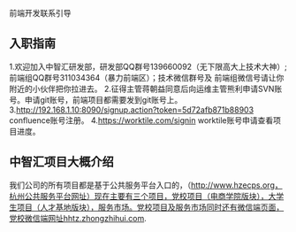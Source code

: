 前端开发联系引导

## 入职指南
  1.欢迎加入中智汇研发部，研发部QQ群号139660092（无下限高大上技术大神）;前端组QQ群号311034364（暴力前端区）；技术微信群号及 		前端组微信号请让你附近的小伙伴把你拉进去。
  2.征得主管蒋朝益同意后向运维主管熊利申请SVN账号。申请git账号，前端项目都需要发到git账号上。
  3.http://192.168.1.10:8090/signup.action?token=5d72afb871b88903 confluence账号注册。
  4.https://worktile.com/signin   worktile账号申请查看项目进度。

## 中智汇项目大概介绍
我们公司的所有项目都是基于公共服务平台入口的，（http://www.hzecps.org，杭州公共服务平台网址）现在主要有三个项目，党校项目（电商学院版块），大学生项目（人才基地版块），服务市场。党校项目及服务市场同时还有微信端页面，党校微信端网址hhtz.zhongzhihui.com.

